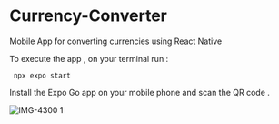 # Currency-Converter
Mobile App for converting currencies using React Native

To execute the app , on your terminal run : 


` npx expo start`


Install the Expo Go app on your mobile phone and scan the QR code .

![IMG-4300 1](https://github.com/sbaiti1/Currency-Converter/assets/91995474/2fe4a7c2-d582-461d-91ea-d85be6ba4a4b)
